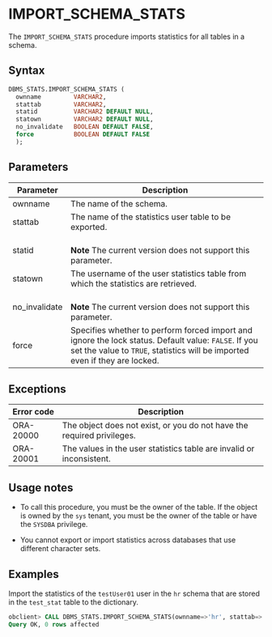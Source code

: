 # IMPORT_SCHEMA_STATS

The `IMPORT_SCHEMA_STATS` procedure imports statistics for all tables in a schema.

## Syntax

```sql
DBMS_STATS.IMPORT_SCHEMA_STATS (
  ownname         VARCHAR2,
  stattab         VARCHAR2,
  statid          VARCHAR2 DEFAULT NULL,
  statown         VARCHAR2 DEFAULT NULL,
  no_invalidate   BOOLEAN DEFAULT FALSE,
  force           BOOLEAN DEFAULT FALSE
  );
```

## Parameters

| Parameter     | Description                                                                                                                                                                         |
|---------------|-------------------------------------------------------------------------------------------------------------------------------------------------------------------------------------|
| ownname       | The name of the schema.                                                                                                                                                             |
| stattab       | The name of the statistics user table to be exported.                                                                                                                               |
| statid        | <br>**Note** The current version does not support this parameter.</br>                                                                                                              |
| statown       | The username of the user statistics table from which the statistics are retrieved.                                                                                                  |
| no_invalidate | <br>**Note** The current version does not support this parameter.</br>                                                                                                              |
| force         | Specifies whether to perform forced import and ignore the lock status. Default value: `FALSE`. If you set the value to `TRUE`, statistics will be imported even if they are locked. |



## Exceptions

| Error code | Description                                                            |
|------------|------------------------------------------------------------------------|
| ORA-20000  | The object does not exist, or you do not have the required privileges. |
| ORA-20001  | The values in the user statistics table are invalid or inconsistent.   |



## Usage notes

* To call this procedure, you must be the owner of the table. If the object is owned by the `sys` tenant, you must be the owner of the table or have the `SYSDBA` privilege.

* You cannot export or import statistics across databases that use different character sets.


## Examples

Import the statistics of the `testUser01` user in the `hr` schema that are stored in the `test_stat` table to the dictionary.

```sql
obclient> CALL DBMS_STATS.IMPORT_SCHEMA_STATS(ownname=>'hr', stattab=>'test_stat', statown=>'testUser01');
Query OK, 0 rows affected
```
